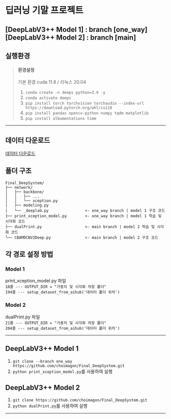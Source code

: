 # 딥러닝 기말 프로젝트

**[DeepLabV3++ Model 1]** : branch [one_way] <br>
**[DeepLabV3++ Model 2]** : branch [main]
---
## 실행환경
> #### 환경설정
> 기본 환경 cuda 11.8 / 리눅스 20.04 
> 1. ```conda create -n deeps python=3.9 -y```
> 2. ```conda activate deeps```
> 3. ```pip install torch torchvision torchaudio --index-url https://download.pytorch.org/whl/cu118```
> 4. ```pip install pandas opencv-python numpy tqdm matplotlib```
> 5. ```pip install albumentations timm```
---
## 데이터 다운로드
[데이터 다운로드](https://drive.google.com/drive/folders/1us3Nwr37IuqZfPR8kkJspbQxkv5bx7Ac?usp=drive_link)

## 폴더 구조
```
Final_DeepSystem/
├── network/
│   ├── backbone/
│   │   ├── ...
│   │   └── xception.py
│   ├── modeling.py
│   └── _deeplab.py                <- one_way branch | model 1 구조 코드
├── print_xception_model.py        <- one_way branch | model 1 학습 및 시각화 코드
├── dualPrint.py                   <- main branch | model 2 학습 및 시각화 코드
└── CBAMDCNV2Deep.py               <- main branch | model 2 구조 코드
```

## 각 경로 설정 방법
### Model 1
print_xception_model.py 파일 <br>
`18줄 --- OUTPUT_DIR = "가중치 및 시각화 저장 폴더"` <br>
`194줄 --- setup_dataset_from_aihub('데이터 폴더 위치')`
### Model 2
dualPrint.py 파일 <br>
`21줄 --- OUTPUT_DIR = "가중치 및 시각화 저장 폴더"` <br>
`204줄 --- setup_dataset_from_aihub('데이터 폴더 위치')`

---
## DeepLabV3++ Model 1
1. `git clone --branch one_way https://github.com/choimagon/Final_DeepSystem.git`
2. `python print_xception_model.py`를 사용하여 실행

## DeepLabV3++ Model 2
1. `git clone https://github.com/choimagon/Final_DeepSystem.git` 
2. `python dualPrint.py`를 사용하여 실행

---
